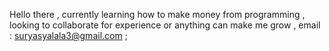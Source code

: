 Hello there ,
currently learning how to make money from programming ,
looking to collaborate for experience or anything can make me grow ,
email : suryasyalala3@gmail.com ;

<!---
Suryaaaaaaa/Suryaaaaaaa is a ✨ special ✨ repository because its `README.md` (this file) appears on your GitHub profile.
You can click the Preview link to take a look at your changes.
--->

